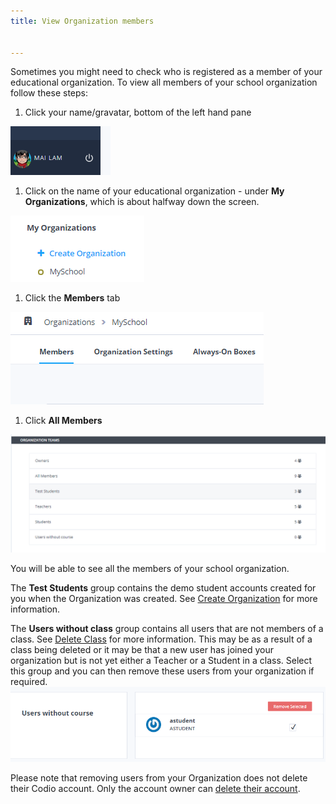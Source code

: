 ```yaml
---
title: View Organization members


---
```


Sometimes you might need to check who is registered as a member of your educational organization. To view all members of your school organization follow these steps:

1. Click your name/gravatar, bottom of the left hand pane
<img alt="authtoken" src="/img/class_administration/profilepic.png" class="simple"/>

1. Click on the name of your  educational organization - under **My Organizations**, which is about halfway down the screen.
<img alt="authtoken" src="/img/class_administration/addteachers/myschoolorg.png" class="simple"/>

1. Click the **Members** tab
<img alt="authtoken" src="/img/manage_organization/memberstab.png" class="simple"/>

1. Click **All Members**
<img alt="authtoken" src="/img/manage_organization/members.png" class="simple"/>

You will be able to see all the members of your school organization.

The **Test Students** group contains the demo student accounts created for you when the Organization was created. See [Create Organization](/dashboard/create/createorg/) for more information.

The **Users without class** group contains all users that are not members of a class. See [Delete Class](/classes/classmanagement/delete) for more information.  This may be as a result of a class being deleted or it may be that a new user has joined your organization but is not yet either a Teacher or a Student in a class.
Select this group and you can then remove these users from your organization if required.
<img alt="authtoken" src="/img/manage_organization/orphanedusers.png" class="simple"/>

Please note that removing users from your Organization does not delete their Codio account. Only the account owner can [delete their account](/dashboard/account/delete).
